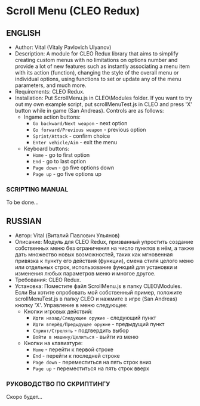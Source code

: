 # Scroll Menu (CLEO Redux)
## ENGLISH
* Author: Vital (Vitaly Pavlovich Ulyanov)
* Description: A module for CLEO Redux library that aims to simplify creating custom menus with no limitations on options number and provide a lot of new features such as instantly associating a menu item with its action (function), changing the style of the overall menu or individual options, using functions to set or update any of the menu parameters, and much more.
* Requirements: CLEO Redux.
* Installation: Put ScrollMenu.js in CLEO\Modules folder. If you want to try out my own example script, put scrollMenuTest.js in CLEO and press 'X' button while in game (San Andreas). Controls are as follows:
  * Ingame action buttons:
    * `Go backward/Next weapon` - next option
    * `Go forward/Previous weapon` - previous option
    * `Sprint/Attack` - confirm choice
    * `Enter vehicle/Aim` - exit the menu
  * Keyboard buttons:
    * `Home` - go to first option
    * `End` - go to last option
    * `Page down` - go five options down
    * `Page up` - go five options up

### SCRIPTING MANUAL
To be done...

## RUSSIAN
* Автор: Vital (Виталий Павлович Ульянов)
* Описание: Модуль для CLEO Redux, призванный упростить создание собственных меню без ограничения на число пунктов в нём, а также дать множество новых возможностей, таких как мгновенная привязка к пункту его действия (функции), смена стиля целого меню или отдельных строк, использование функций для установки и изменения любых параметров меню и многое другое.
* Требования: CLEO Redux.
* Установка: Поместите файл ScrollMenu.js в папку CLEO\Modules. Если Вы хотите опробовать мой собственный пример, положите scrollMenuTest.js в папку CLEO и нажмите в игре (San Andreas) кнопку 'X'. Управление в меню следующее:
  * Кнопки игровых действий:
    * `Идти назад/Следующее оружие` - следующий пункт
    * `Идти вперёд/Предыдущее оружие` - предыдущий пункт
    * `Спринт/Стрелять` - подтвердить выбор
    * `Войти в машину/Целиться` - выйти из меню
  * Кнопки на клавиатуре:
    * `Home` - перейти к первой строке
    * `End` - перейти к последней строке
    * `Page down` - переместиться на пять строк вниз
    * `Page up` - переместиться на пять строк вверх

### РУКОВОДСТВО ПО СКРИПТИНГУ
Скоро будет...